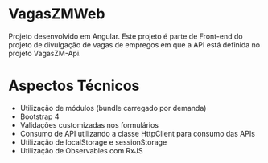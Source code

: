 # VagasZMWeb

Projeto desenvolvido em Angular. Este projeto é parte de Front-end do projeto de divulgação de vagas de empregos em que a API está definida no projeto VagasZM-Api.

# Aspectos Técnicos
- Utilização de módulos (bundle carregado por demanda)
- Bootstrap 4
- Validações customizadas nos formulários
- Consumo de API utilizando a classe HttpClient para consumo das APIs
- Utilização de localStorage e sessionStorage
- Utilização de Observables com RxJS
